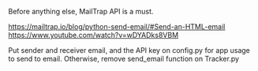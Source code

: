 Before anything else, MailTrap API is a must.

https://mailtrap.io/blog/python-send-email/#Send-an-HTML-email
https://www.youtube.com/watch?v=wDYADks8VBM

Put sender and receiver email, and the API key on config.py for app usage to send to email. Otherwise, remove send_email function on Tracker.py
